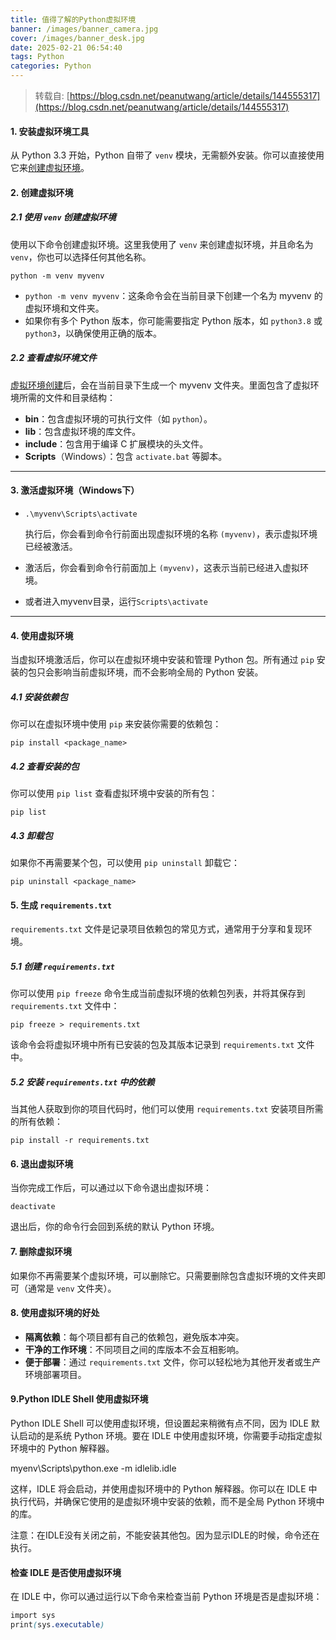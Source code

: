 ```yaml
---
title: 值得了解的Python虚拟环境
banner: /images/banner_camera.jpg
cover: /images/banner_desk.jpg
date: 2025-02-21 06:54:40
tags: Python
categories: Python
---
```

  
  > 转载自: [https://blog.csdn.net/peanutwang/article/details/144555317](https://blog.csdn.net/peanutwang/article/details/144555317)
  
  #### 1\. **安装虚拟环境工具**

从 Python 3.3 开始，Python 自带了 `venv` 模块，无需额外安装。你可以直接使用它来[创建虚拟环境](https://so.csdn.net/so/search?q=%E5%88%9B%E5%BB%BA%E8%99%9A%E6%8B%9F%E7%8E%AF%E5%A2%83&spm=1001.2101.3001.7020)。

#### 2\. **创建虚拟环境**

##### 2.1 使用 `venv` 创建虚拟环境

使用以下命令创建虚拟环境。这里我使用了 `venv` 来创建虚拟环境，并且命名为 `venv`，你也可以选择任何其他名称。

`python -m venv myvenv`

-   `python -m venv myvenv`：这条命令会在当前目录下创建一个名为 myvenv 的虚拟环境和文件夹。
-   如果你有多个 Python 版本，你可能需要指定 Python 版本，如 `python3.8` 或 `python3`，以确保使用正确的版本。

##### 2.2 查看虚拟环境文件

[虚拟环境创建](https://so.csdn.net/so/search?q=%E8%99%9A%E6%8B%9F%E7%8E%AF%E5%A2%83%E5%88%9B%E5%BB%BA&spm=1001.2101.3001.7020)后，会在当前目录下生成一个 myvenv 文件夹。里面包含了虚拟环境所需的文件和目录结构：

-   **bin**：包含虚拟环境的可执行文件（如 `python`）。
-   **lib**：包含虚拟环境的库文件。
-   **include**：包含用于编译 C 扩展模块的头文件。
-   **Scripts**（Windows）：包含 `activate.bat` 等脚本。

* * *

#### 3\. **激活虚拟环境（Windows下）**

-   `.\myvenv\Scripts\activate`
    
    执行后，你会看到命令行前面出现虚拟环境的名称 `(myvenv)`，表示虚拟环境已经被激活。
    
-   激活后，你会看到命令行前面加上 `(myvenv)`，这表示当前已经进入虚拟环境。
    
-   或者进入myvenv目录，运行`Scripts\activate`
    

* * *

#### 4\. **使用虚拟环境**

当虚拟环境激活后，你可以在虚拟环境中安装和管理 Python 包。所有通过 `pip` 安装的包只会影响当前虚拟环境，而不会影响全局的 Python 安装。

##### 4.1 安装依赖包

你可以在虚拟环境中使用 `pip` 来安装你需要的依赖包：

```cobol
pip install <package_name> 
```

##### 4.2 查看安装的包

你可以使用 `pip list` 查看虚拟环境中安装的所有包：

```undefined
pip list 
```

##### 4.3 卸载包

如果你不再需要某个包，可以使用 `pip uninstall` 卸载它：

`pip uninstall <package_name>`

#### 5\. **生成 `requirements.txt`**

`requirements.txt` 文件是记录项目依赖包的常见方式，通常用于分享和复现环境。

##### 5.1 创建 `requirements.txt`

你可以使用 `pip freeze` 命令生成当前虚拟环境的依赖包列表，并将其保存到 `requirements.txt` 文件中：

`pip freeze > requirements.txt`

该命令会将虚拟环境中所有已安装的包及其版本记录到 `requirements.txt` 文件中。

##### 5.2 安装 `requirements.txt` 中的依赖

当其他人获取到你的项目代码时，他们可以使用 `requirements.txt` 安装项目所需的所有依赖：

```undefined
pip install -r requirements.txt 
```

#### 6\. **退出虚拟环境**

当你完成工作后，可以通过以下命令退出虚拟环境：

`deactivate`

退出后，你的命令行会回到系统的默认 Python 环境。

#### 7\. **删除虚拟环境**

如果你不再需要某个虚拟环境，可以删除它。只需要删除包含虚拟环境的文件夹即可（通常是 `venv` 文件夹）。

#### 8\. **使用虚拟环境的好处**

-   **隔离依赖**：每个项目都有自己的依赖包，避免版本冲突。
-   **干净的工作环境**：不同项目之间的库版本不会互相影响。
-   **便于部署**：通过 `requirements.txt` 文件，你可以轻松地为其他开发者或生产环境部署项目。

#### 9.Python IDLE Shell 使用虚拟环境

Python IDLE Shell 可以使用虚拟环境，但设置起来稍微有点不同，因为 IDLE 默认启动的是系统 Python 环境。要在 IDLE 中使用虚拟环境，你需要手动指定虚拟环境中的 Python 解释器。

myenv\\Scripts\\python.exe -m idlelib.idle

这样，IDLE 将会启动，并使用虚拟环境中的 Python 解释器。你可以在 IDLE 中执行代码，并确保它使用的是虚拟环境中安装的依赖，而不是全局 Python 环境中的库。

注意：在IDLE没有关闭之前，不能安装其他包。因为显示IDLE的时候，命令还在执行。

#### **检查 IDLE 是否使用虚拟环境**

在 IDLE 中，你可以通过运行以下命令来检查当前 Python 环境是否是虚拟环境：

```scss
import sys 
print(sys.executable)
```
